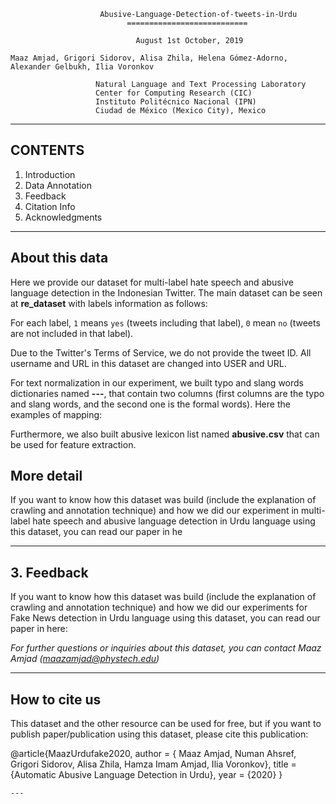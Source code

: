                         Abusive-Language-Detection-of-tweets-in-Urdu
                              ===========================

                                August 1st October, 2019
                                
    Maaz Amjad, Grigori Sidorov, Alisa Zhila, Helena Gómez-Adorno, Alexander Gelbukh, Ilia Voronkov

                       Natural Language and Text Processing Laboratory
                       Center for Computing Research (CIC)
                       Instituto Politécnico Nacional (IPN)
                       Ciudad de México (Mexico City), Mexico  
---
## CONTENTS
 1. Introduction
 2. Data Annotation
 3. Feedback
 4. Citation Info
 5. Acknowledgments
---

## About this data
Here we provide our dataset for multi-label hate speech and abusive language detection in the Indonesian Twitter. The main dataset can be seen at **re_dataset** with labels information as follows:

For each label, `1` means `yes` (tweets including that label), `0` mean `no` (tweets are not included in that label). 

Due to the Twitter's Terms of Service, we do not provide the tweet ID. All username and URL in this dataset are changed into USER and URL. 

For text normalization in our experiment, we built typo and slang words dictionaries named **---**, that contain two columns (first columns are the typo and slang words, and the second one is the formal words). Here the examples of mapping:


Furthermore, we also built abusive lexicon list named **abusive.csv** that can be used for feature extraction.

## More detail
If you want to know how this dataset was build (include the explanation of crawling and annotation technique) and how we did our experiment in multi-label hate speech and abusive language detection in Urdu language using this dataset, you can read our paper in he

---

## 3. Feedback
If you want to know how this dataset was build (include the explanation of crawling and annotation technique) and how we did our experiments for Fake News detection in Urdu language using this dataset, you can read our paper in here:

*For further questions or inquiries about this dataset, you can contact Maaz Amjad (maazamjad@phystech.edu)* 

---


## How to cite us
This dataset and the other resource can be used for free, but if you want to publish paper/publication using this dataset, please cite this publication:

@article{MaazUrdufake2020,
author = { Maaz Amjad, Numan Ahsref, Grigori Sidorov, Alisa Zhila, Hamza Imam Amjad, Ilia Voronkov},
title = {Automatic Abusive Language Detection in Urdu},
year = {2020}
}
```
---
